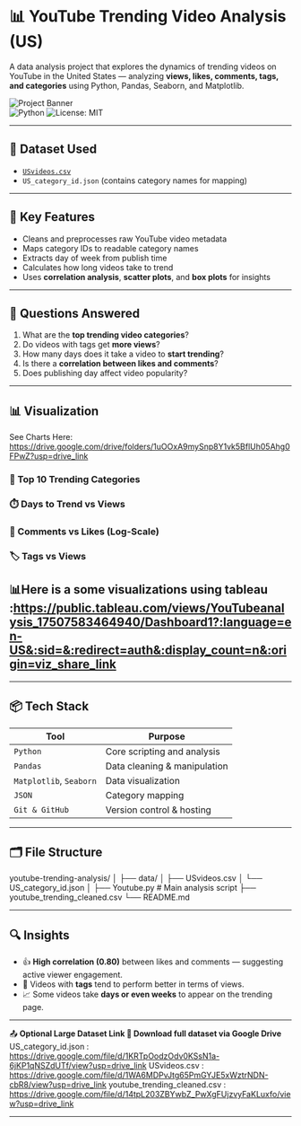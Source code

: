 # 📊 YouTube Trending Video Analysis (US)

A data analysis project that explores the dynamics of trending videos on YouTube in the United States — analyzing **views, likes, comments, tags, and categories** using Python, Pandas, Seaborn, and Matplotlib.

![Project Banner](https://img.shields.io/badge/status-completed-green?style=flat-square)  
![Python](https://img.shields.io/badge/Python-3.10-blue.svg) ![License: MIT](https://img.shields.io/badge/License-MIT-yellow.svg)

---

## 📁 Dataset Used

- [`USvideos.csv`](https://www.kaggle.com/datasets/datasnaek/youtube-new)  
- `US_category_id.json` (contains category names for mapping)

---

## 🚀 Key Features

- Cleans and preprocesses raw YouTube video metadata
- Maps category IDs to readable category names
- Extracts day of week from publish time
- Calculates how long videos take to trend
- Uses **correlation analysis**, **scatter plots**, and **box plots** for insights

---

## 📌 Questions Answered

1. What are the **top trending video categories**?
2. Do videos with tags get **more views**?
3. How many days does it take a video to **start trending**?
4. Is there a **correlation between likes and comments**?
5. Does publishing day affect video popularity?

---

## 📊 Visualization
See Charts Here: https://drive.google.com/drive/folders/1uOOxA9mySnp8Y1vk5BflUh05Ahg0FPwZ?usp=drive_link
### 🎯 Top 10 Trending Categories

### ⏱️ Days to Trend vs Views
 
### 💬 Comments vs Likes (Log-Scale)

### 🏷️ Tags vs Views


## 📊Here is a some visualizations using tableau :https://public.tableau.com/views/YouTubeanalysis_17507583464940/Dashboard1?:language=en-US&:sid=&:redirect=auth&:display_count=n&:origin=viz_share_link 
---

## 📦 Tech Stack

| Tool | Purpose |
|------|---------|
| `Python` | Core scripting and analysis |
| `Pandas` | Data cleaning & manipulation |
| `Matplotlib`, `Seaborn` | Data visualization |
| `JSON` | Category mapping |
| `Git & GitHub` | Version control & hosting |

---

## 🗂️ File Structure
youtube-trending-analysis/
│
├── data/
│ ├── USvideos.csv
│ └── US_category_id.json
│
├── Youtube.py # Main analysis script
├── youtube_trending_cleaned.csv
└── README.md



---

## 🔍 Insights

- 👍 **High correlation (0.80)** between likes and comments — suggesting active viewer engagement.
- 📅 Videos with **tags** tend to perform better in terms of views.
- 📈 Some videos take **days or even weeks** to appear on the trending page.

---


📤 **Optional Large Dataset Link
🔗 Download full dataset via Google Drive**
US_category_id.json  :  https://drive.google.com/file/d/1KRTpOodzOdv0KSsN1a-6jKP1qNSZdUTf/view?usp=drive_link
USvideos.csv  :  https://drive.google.com/file/d/1WA6MDPvJtg65PmGYJE5xWztrNDN-cbR8/view?usp=drive_link
youtube_trending_cleaned.csv : https://drive.google.com/file/d/14tpL203ZBYwbZ_PwXgFUjzvyFaKLuxfo/view?usp=drive_link

---






